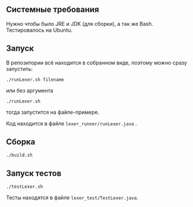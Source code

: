 ## Системные требования
Нужно чтобы было JRE и JDK (для сборки), а так же Bash. Тестировалось на Ubuntu.

## Запуск
В репозитории всё находится в собранном виде, поэтому можно сразу запустить:

```
./runLexer.sh filename
``` 

или без аргумента

```
./runLexer.sh
```
тогда запустится на файле-примере.

Код находится в файле ```lexer_runner/runLexer.java``` .

## Сборка

```
./build.sh
```

## Запуск тестов

```
./testLexer.sh
```

Тесты находятся в файле ```lexer_test/TestLexer.java```.

